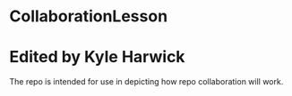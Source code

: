 # CollaborationLesson
# Edited by Kyle Harwick

The repo is intended for use in depicting how repo collaboration will work.
